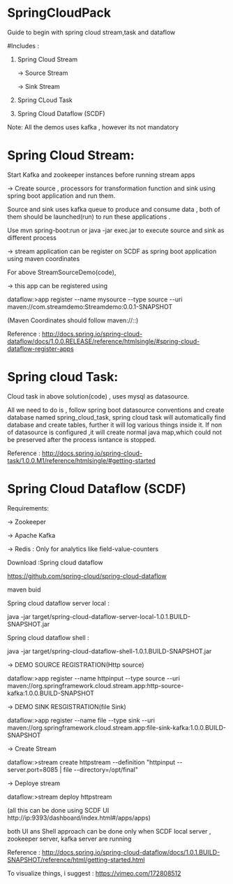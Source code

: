 # SpringCloudPack 

Guide to begin with spring cloud stream,task and dataflow

#Includes :

 1. Spring Cloud Stream
   
     -> Source Stream
   
     -> Sink Stream
     
 2. Spring CLoud Task
 
 3. Spring Cloud Dataflow (SCDF)

Note: All the demos uses kafka , however its not mandatory 

# Spring Cloud Stream:
 
 Start Kafka and zookeeper instances before running stream apps

->  Create source , processors for transformation function and sink using spring boot application and run them.

 Source and sink uses kafka queue to produce and consume data , both of them should be launched(run) to run these applications .

Use mvn spring-boot:run or java -jar exec.jar to execute source and sink as different process

->  stream application can be register on SCDF as spring boot application using maven coordinates
  
  For above StreamSourceDemo(code), 
  
  -> this app can be registered using 
  
  dataflow:>app register --name mysource --type source --uri maven://com.streamdemo:Streamdemo:0.0.1-SNAPSHOT

  (Maven Coordinates should follow  maven://<groupId>:<artifactId>:<version>)

  Reference : http://docs.spring.io/spring-cloud-dataflow/docs/1.0.0.RELEASE/reference/htmlsingle/#spring-cloud-dataflow-register-apps

# Spring cloud Task:

  Cloud task in above solution(code) , uses mysql as datasource. 
  
  All we need to do is , follow spring boot datasource conventions and create database named spring_cloud_task, spring cloud task will automatically find database and create tables, further it will log various things inside it. 
  If non of datasource is configured ,it will create normal java map,which could not be preserved after the process isntance is stopped.

  Reference : http://docs.spring.io/spring-cloud-task/1.0.0.M1/reference/htmlsingle/#getting-started

# Spring Cloud Dataflow (SCDF)

Requirements:

-> Zookeeper

-> Apache Kafka

-> Redis : Only for analytics like field-value-counters

 Download :Spring cloud dataflow  
 
 https://github.com/spring-cloud/spring-cloud-dataflow

maven buid 

Spring cloud dataflow server local :

java -jar target/spring-cloud-dataflow-server-local-1.0.1.BUILD-SNAPSHOT.jar

Spring cloud dataflow shell :

java -jar target/spring-cloud-dataflow-shell-1.0.1.BUILD-SNAPSHOT.jar

  -> DEMO SOURCE REGISTRATION(Http source)

dataflow:>app register --name httpinput --type source --uri maven://org.springframework.cloud.stream.app:http-source-kafka:1.0.0.BUILD-SNAPSHOT

  -> DEMO SINK RESGISTRATION(file Sink)

dataflow:>app register --name file --type sink --uri maven://org.springframework.cloud.stream.app:file-sink-kafka:1.0.0.BUILD-SNAPSHOT

  -> Create Stream

dataflow:>stream create httpstream --definition "httpinput --server.port=8085 | file --directory=/opt/final"

  -> Deploye stream

dataflow:>stream deploy httpstream

(all this can be done using SCDF UI http://ip:9393/dashboard/index.html#/apps/apps) 

both UI ans Shell approach can be done only when SCDF local server , zookeeper server, kafka server are running 

 Reference : http://docs.spring.io/spring-cloud-dataflow/docs/1.0.1.BUILD-SNAPSHOT/reference/html/getting-started.html


  To visualize things, i suggest : https://vimeo.com/172808512



